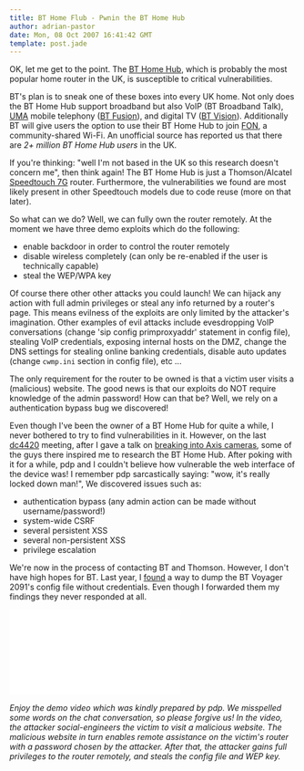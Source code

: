 ```yaml
---
title: BT Home Flub - Pwnin the BT Home Hub
author: adrian-pastor
date: Mon, 08 Oct 2007 16:41:42 GMT
template: post.jade
---
```


OK, let me get to the point. The [BT Home Hub](http://en.wikipedia.org/wiki/BT_Home_Hub), which is probably the most popular home router in the UK, is susceptible to critical vulnerabilities.

BT's plan is to sneak one of these boxes into every UK home. Not only does the BT Home Hub support broadband but also VoIP (BT Broadband Talk), [UMA](http://en.wikipedia.org/wiki/Generic_Access_Network) mobile telephony ([BT Fusion](http://en.wikipedia.org/wiki/BT_Fusion)), and digital TV ([BT Vision](http://www.btvision.bt.com/vision/index.htm)). Additionally BT will give users the option to use their BT Home Hub to join [FON](http://blog.wired.com/gadgets/2007/10/fon-and-bt-in-i.html), a community-shared Wi-Fi. An unofficial source has reported us that there are _2+ million BT Home Hub users_ in the UK.

If you're thinking: "well I'm not based in the UK so this research doesn't concern me", then think again! The BT Home Hub is just a Thomson/Alcatel [Speedtouch 7G](http://ugolini.com.au/speedtouch/routers/7G/GENERIC%20DOCUMENTATION/Picture/7G.jpg) router. Furthermore, the vulnerabilities we found are most likely present in other Speedtouch models due to code reuse (more on that later).

So what can we do? Well, we can fully own the router remotely. At the moment we have three demo exploits which do the following:

* enable backdoor in order to control the router remotely
* disable wireless completely (can only be re-enabled if the user is technically capable)
* steal the WEP/WPA key

Of course there other other attacks you could launch! We can hijack any action with full admin privileges or steal any info returned by a router's page. This means evilness of the exploits are only limited by the attacker's imagination. Other examples of evil attacks include evesdropping VoIP conversations (change 'sip config primproxyaddr' statement in config file), stealing VoIP credentials, exposing internal hosts on the DMZ, change the DNS settings for stealing online banking credentials, disable auto updates (change `cwmp.ini` section in config file), etc ...

The only requirement for the router to be owned is that a victim user visits a (malicious) website. The good news is that our exploits do NOT require knowledge of the admin password! How can that be? Well, we rely on a authentication bypass bug we discovered!

Even though I've been the owner of a BT Home Hub for quite a while, I never bothered to try to find vulnerabilities in it. However, on the last [dc4420](http://dc4420.org/) meeting, after I gave a talk on [breaking into Axis cameras](http://www.procheckup.com/Vulnerability_Axis_2100_research.pdf), some of the guys there inspired me to research the BT Home Hub. After poking with it for a while, pdp and I couldn't believe how vulnerable the web interface of the device was! I remember pdp sarcastically saying: "wow, it's really locked down man!", We discovered issues such as:

* authentication bypass (any admin action can be made without username/password!)
* system-wide CSRF
* several persistent XSS
* several non-persistent XSS
* privilege escalation

We're now in the process of contacting BT and Thomson. However, I don't have high hopes for BT. Last year, I [found](http://unknown.pentester.googlepages.com/bt-voyager-unauth-access.txt) a way to dump the BT Voyager 2091's config file without credentials. Even though I forwarded them my findings they never responded at all.

<iframe class="video" src="//www.youtube.com/embed/i4tkM3UtF1Y" frameborder="0" allowfullscreen></iframe>

_Enjoy the demo video which was kindly prepared by pdp. We misspelled some words on the chat conversation, so please forgive us! In the video, the attacker social-engineers the victim to visit a malicious website. The malicious website in turn enables remote assistance on the victim's router with a password chosen by the attacker. After that, the attacker gains full privileges to the router remotely, and steals the config file and WEP key._
